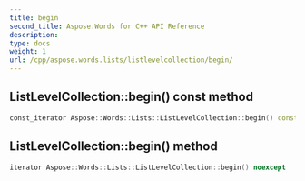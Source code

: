 ```yaml
---
title: begin
second_title: Aspose.Words for C++ API Reference
description: 
type: docs
weight: 1
url: /cpp/aspose.words.lists/listlevelcollection/begin/
---
```

## ListLevelCollection::begin() const method




```cpp
const_iterator Aspose::Words::Lists::ListLevelCollection::begin() const noexcept
```

## ListLevelCollection::begin() method




```cpp
iterator Aspose::Words::Lists::ListLevelCollection::begin() noexcept
```

